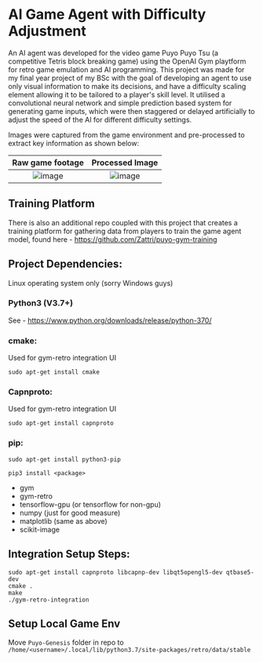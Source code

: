 # AI Game Agent with Difficulty Adjustment
An AI agent was developed for the video game Puyo Puyo Tsu (a competitive Tetris block breaking game) using the OpenAI Gym playtform for retro game emulation and AI programming. This project was made for my final year project of my BSc with the goal of developing an agent to use only visual information to make its decisions, and have a difficulty scaling element allowing it to be tailored to a player's skill level. It utilised a convolutional neural network and simple prediction based system for generating game inputs, which were then staggered or delayed artificially to adjust the speed of the AI for different difficulty settings.

Images were captured from the game environment and pre-processed to extract key information as shown below:
<div style="text-align: center">

Raw game footage             |  Processed Image
:---------------------------:|:-------------------------:
![image](https://user-images.githubusercontent.com/9122074/210259501-ef8beed1-3a24-477b-9b9e-e99ff909a5b4.png) | ![image](https://user-images.githubusercontent.com/9122074/210259557-0b5f0fc3-510f-476d-8851-5c2239cbc7dd.png)

</div>

## Training Platform
There is also an additional repo coupled with this project that creates a training platform for gathering data from players to train the game agent model, found here - https://github.com/Zattri/puyo-gym-training

## Project Dependencies:

Linux operating system only (sorry Windows guys)
### Python3 (V3.7+)
See - https://www.python.org/downloads/release/python-370/

### cmake:
Used for gym-retro integration UI
```
sudo apt-get install cmake
```

### Capnproto:
Used for gym-retro integration UI
```
sudo apt-get install capnproto
```

### pip:
```
sudo apt-get install python3-pip

pip3 install <package>
```
- gym
- gym-retro
- tensorflow-gpu (or tensorflow for non-gpu)
- numpy (just for good measure)
- matplotlib (same as above)
- scikit-image

## Integration Setup Steps:
```
sudo apt-get install capnproto libcapnp-dev libqt5opengl5-dev qtbase5-dev
cmake .
make
./gym-retro-integration
```

## Setup Local Game Env
Move `Puyo-Genesis` folder in repo to `/home/<username>/.local/lib/python3.7/site-packages/retro/data/stable`
